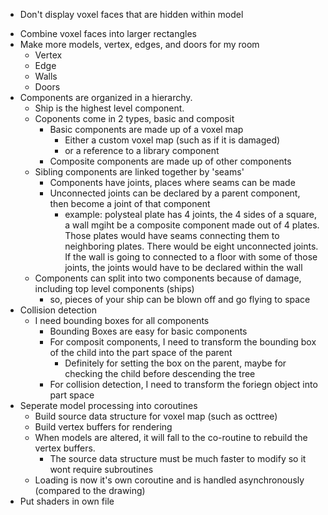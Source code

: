 + Don't display voxel faces that are hidden within model
* Combine voxel faces into larger rectangles
* Make more models, vertex, edges, and doors for my room
	+ Vertex
	+ Edge
	+ Walls
	* Doors
* Components are organized in a hierarchy.  
	* Ship is the highest level component. 
	* Coponents come in 2 types, basic and composit
		* Basic components are made up of a voxel map
			* Either a custom voxel map (such as if it is damaged)
			* or a reference to a library component
		* Composite components are made up of other components
	* Sibling components are linked together by 'seams'
		* Components have joints, places where seams can be made
		* Unconnected joints can be declared by a parent component, then become a joint of that component
			* example: polysteal plate has 4 joints, the 4 sides of a square, a wall mgiht be a composite component
			made out of 4 plates.  Those plates would have seams connecting them to neighboring plates.  There would be
			eight unconnected joints. If the wall is going to connected to a floor with some of those joints, the joints
			would have to be declared within the wall
	* Components can split into two components because of damage, including top level components (ships)
		* so, pieces of your ship can be blown off and go flying to space
* Collision detection
	* I need bounding boxes for all components
		* Bounding Boxes are easy for basic components
		* For composit components, I need to transform the bounding box of the child into the part space of the parent
			* Definitely for setting the box on the parent, maybe for checking the child before descending the tree
		* For collision detection, I need to transform the foriegn object into part space
* Seperate model processing into coroutines
	* Build source data structure for voxel map (such as octtree)
	* Build vertex buffers for rendering
	* When models are altered, it will fall to the co-routine to rebuild the vertex buffers.  
		* The source data structure must be much faster to modify so it wont require subroutines
	+ Loading is now it's own coroutine and is handled asynchronously (compared to the drawing)
* Put shaders in own file